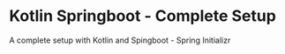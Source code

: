 # Kotlin Springboot - Complete Setup

A complete setup with Kotlin and Spingboot - Spring Initializr